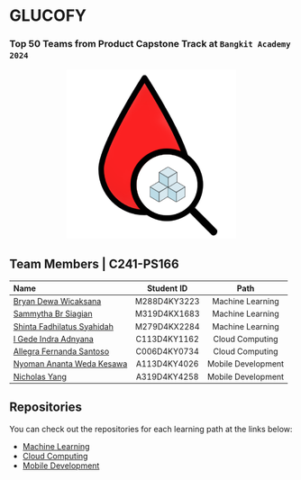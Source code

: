 # GLUCOFY

### Top 50 Teams from Product Capstone Track at `Bangkit Academy 2024`

<div align="center">
<img src="https://github.com/Glucofy-Team/.github/blob/main/profile/img/logo.png" width=300px>
</div>

<!--
<p align="justify"><strong>Glucofy</strong> is made to record blood glucose levels, insulin doses, carbohydrates, and other important notes relevant to self-management and monitoring. </p>
<p align="justify">Lorem ipsum dolor sit amet, consectetur adipiscing elit. Aenean nec augue a dolor fermentum luctus. Vivamus sed sem rhoncus, sollicitudin enim quis, gravida arcu.</p>
<p align="justify">As a final result, we made an Android Application that will help diabetes people.</p>
-->

## Team Members | C241-PS166

|                                                Name                                                 |  Student ID  |        Path        | 
| :-------------------------------------------------------------------------------------------------- | :----------: | :----------------: | 
| <a href="https://www.linkedin.com/in/bryan-dewawicaksana/">Bryan Dewa Wicaksana</a>                 | M288D4KY3223 |  Machine Learning  |   
| <a href="https://www.linkedin.com/in/sammytha/">Sammytha Br Siagian</a>                             | M319D4KX1683 |  Machine Learning  |   
| <a href="https://www.linkedin.com/in/shinta-fadhilatus-397319235/">Shinta Fadhilatus Syahidah</a>   | M279D4KX2284 |  Machine Learning  |    
| <a href="https://www.linkedin.com/in/indrayyana/">I Gede Indra Adnyana</a>                          | C113D4KY1162 |  Cloud Computing   |   
| <a href="https://www.linkedin.com/in/allegrasantoso/">Allegra Fernanda Santoso</a>                  | C006D4KY0734 |  Cloud Computing   |   
| <a href="https://www.linkedin.com/in/ananta-weda-5a62092a4/">Nyoman Ananta Weda Kesawa</a>          | A113D4KY4026 | Mobile Development |  
| <a href="https://www.linkedin.com/in/nicholas-yang925/">Nicholas Yang</a>                           | A319D4KY4258 | Mobile Development |         

## Repositories
You can check out the repositories for each learning path at the links below: 
- [Machine Learning](https://github.com/Glucofy-Team/Glucofy-Machine-Learning)  
- [Cloud Computing](https://github.com/Glucofy-Team/Glucofy-Cloud-Computing)
- [Mobile Development](https://github.com/Glucofy-Team/Glucofy-Mobile-Development)
